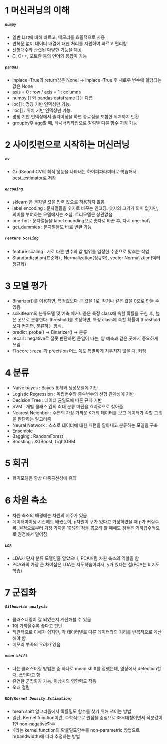 # 1 머신러닝의 이해 
##### `numpy`
- 일반 List에 비해 빠르고, 메모리를 효율적으로 사용
- 반복문 없이 데이터 배열에 대한 처리를 지원하여 빠르고 편리함
- 선형대수와 관련된 다양한 기능을 제공
- C, C++, 포트란 등의 언어와 통합이 가능

##### `pandas`
- inplace=True의 return값은 None! -> inplace=True 후 새로우 변수에 할당되는 값은 None
- axis = 0 : row / axis = 1 : columns
- numpy [] 와 pandas dataframe []는 다름
- loc[] : 명칭 기반 인덱싱만 가능. 
- iloc[] : 위치 기반 인덱싱만 가능.
- 명칭 기반 인덱싱에서 슬라이싱을 하면 종료점을 포함한 위치까지 반환
- groupby후 agg할 때, 딕셔너리타입으로 칼럼별 다른 함수 지정 가능

# 2 사이킷런으로 시작하는 머신러닝
##### `cv`
- GridSearchCV의 최적 성능을 나타내는 하이퍼파라미터로 학습해서 best_estimator로 저장
##### `encoding`
- sklearn 은 문자열 값을 입력 값으로 허용하지 않음
- label encoding : 문자열들을 숫자로 바꾸는 인코딩. 숫자의 크기가 의미 없지만, 의미를 부여하는 모델에서는 조심. 트리모델은 상관없음
- one-hot : 문자열들을 label encoding으로 숫자로 바꾼 후, 다시 one-hot\
- get_dummies : 문자열들도 바로 변환 가능
##### `Feature Scaling`
- feature scaling : 서로 다른 변수의 값 범위를 일정한 수준으로 맞추는 작업
- Standardization(표준화) , Normalization(정규화), vector Normaliztion(벡터 정규화)

# 3 모델 평가
- Binarizer()를 이용하면, 특정값보다 큰 값을 1로, 작거나 같은 값을 0으로 만들 수 있음
- scikitlearn의 분류모델 및 예측 메커니즘은 특정 class에 속할 확률을 구한 후, 높은 곳으로 분류한다. threshold를 조정하면, 특정 class에 속할 확률이 threshold보다 커지면, 분류하는 방식.
- predict_proba() -> Binarizer() -> 분류
- recall : negative로 잘못 판단하면 큰일이 나는, 암 예측과 같은 곳에서 중요하게 쓰임
- f1 score : recall과 precision 어느 쪽도 특별하게 치우치지 않을 때, 커짐

# 4 분류
- Naive bayes : Bayes 통계와 생성모델에 기반
- Logistic Regression : 독립변수와 종속변수의 선형 관계성에 기반
- Decision Tree : 데이터 균일도에 따른 규칙 기반
- SVM : 개별 클래스 간의 최대 분류 마진을 효과적으로 찾아줌
- Nearest Neighbor : 주변의 가장 가까운 K개의 데이터를 보고 데이터가 속할 그룹을 판단하는 알고리즘
- Neural Network : 스스로 데이터에 대한 패턴을 알아내고 분류하는 모델을 구축
- Ensemble
- Bagging : RandomForest
- Boosting : XGBoost, LightGBM 

# 5 회귀
- 회귀모델은 항상 다중공선성에 유의

# 6 차원 축소
- 차원 축소의 배경에는 차원의 저주가 있음
- 데이터마이닝 시간에도 배웠듯이, p차원이 구가 있다고 가정하였을 때 p가 커질수록, 원점으로부터 가장 가까운 10%의 점을 뽑으려 할 때에도 점들은 기하급수적으로 원점에서 멀어짐

##### `LDA`
- LDA가 단지 분류 모델인줄 알았으나, PCA처럼 차원 축소의 역할을 함
- PCA와의 가장 큰 차이점은 LDA는 지도학습이라서, y가 있다는 점(PCA는 비지도학습)


# 7 군집화
##### `Silhouette analysis` 
- 클러스터링이 잘 되었는지 계산해볼 수 있음
- 1에 가까울수록 좋다고 판단
- 직관적으로 이해가 쉽지만, 각 데이터별로 다른 데이터와의 거리를 반복적으로 계산해야 함
- 메모리 부족의 우려가 있음

##### `mean shift`
- 나는 클러스터링 방법론 중 하나로 mean shift를 접했는데, 영상에서 detection할 때, 쓰인다고 함
- 유연한 군집화가 가능. 이상치의 영향력도 작음
- 오래 걸림

##### `KDE(Kernel Density Estimation)`
- mean shift 알고리즘에서 확률밀도 함수를 찾기 위해 쓰이는 방법
- 일단, Kernel function이란, 수학적으로 원점을 중심으로 좌우대칭이면서 적분값이 1인 non-negative함수
- K라는 kernel function의 확률밀도함수를 non-parametric 방법으로 h(bandwidth)에 따라 추정하는 방법
